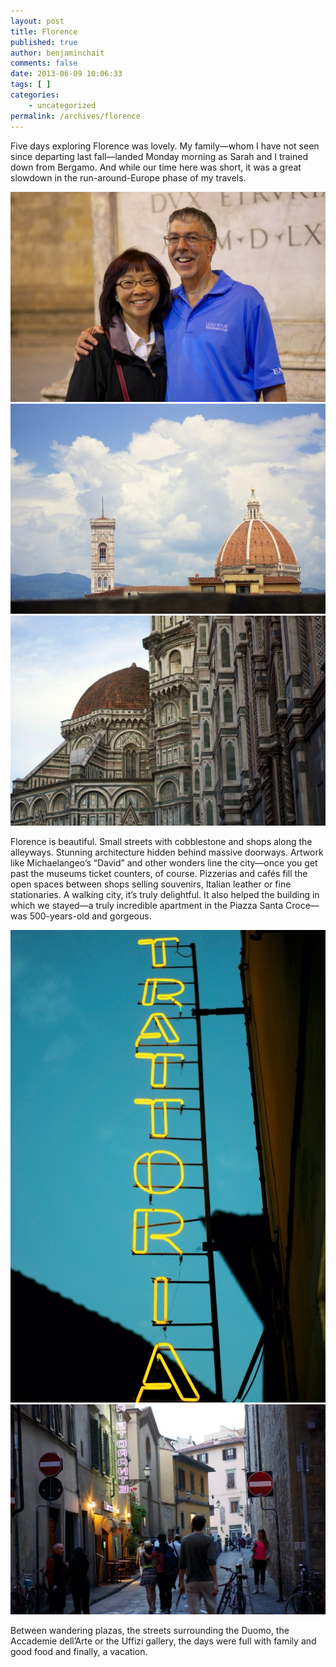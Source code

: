 ```yaml
---
layout: post
title: Florence
published: true
author: benjaminchait
comments: false
date: 2013-06-09 10:06:33
tags: [ ]
categories:
    - uncategorized
permalink: /archives/florence
---
```

Five days exploring Florence was lovely. My family—whom I have not seen since departing last fall—landed Monday morning as Sarah and I trained down from Bergamo. And while our time here was short, it was a great slowdown in the run-around-Europe phase of my travels.


![Parents][1]
![The Duomo (Florence Cathedral), from Uffizi][2]
![The Duomo (Florence Cathedral)][3]

Florence is beautiful. Small streets with cobblestone and shops along the alleyways. Stunning architecture hidden behind massive doorways. Artwork like Michaelangeo’s “David” and other wonders line the city—once you get past the museums ticket counters, of course. Pizzerias and cafés fill the open spaces between shops selling souvenirs, Italian leather or fine stationaries. A walking city, it’s truly delightful. It also helped the building in which we stayed—a truly incredible apartment in the Piazza Santa Croce—was 500-years-old and gorgeous.


![Trattoria][4]
![Street][5]

Between wandering plazas, the streets surrounding the Duomo, the Accademie dell’Arte or the Uffizi gallery, the days were full with family and good food and finally, a vacation.

 [1]: /wp-content/uploads/media/img/2013/06-wp/20130614-220227.jpg
 [2]: /wp-content/uploads/media/img/2013/06-wp/20130614-220236.jpg
 [3]: /wp-content/uploads/media/img/2013/06-wp/20130614-220247.jpg
 [4]: /wp-content/uploads/media/img/2013/06-wp/20130614-220302.jpg
 [5]: /wp-content/uploads/media/img/2013/06-wp/20130614-220309.jpg
